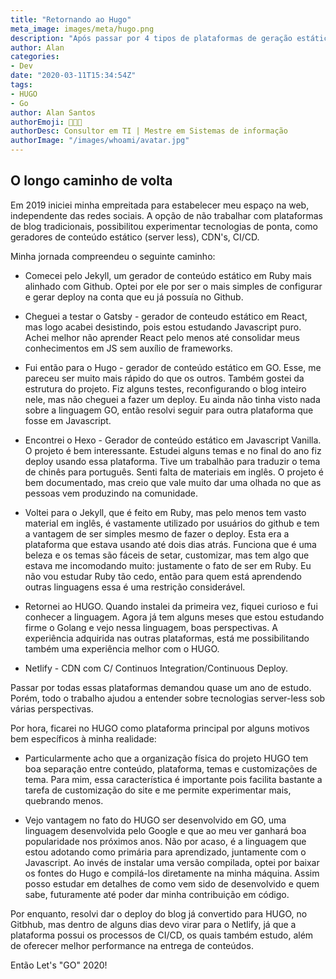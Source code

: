 ```yaml
---
title: "Retornando ao Hugo"
meta_image: images/meta/hugo.png
description: "Após passar por 4 tipos de plataformas de geração estática de conteúdo, voltar ao HUGO parece ser a decisão mais coerente no momento."
author: Alan
categories:
- Dev
date: "2020-03-11T15:34:54Z"
tags:
- HUGO
- Go
author: Alan Santos
authorEmoji: 👨🏻‍💻
authorDesc: Consultor em TI | Mestre em Sistemas de informação
authorImage: "/images/whoami/avatar.jpg"
---
```


## O longo caminho de volta

Em 2019 iniciei minha empreitada para estabelecer meu espaço na web, independente das redes sociais.
A opção de não trabalhar com plataformas de blog tradicionais,  possibilitou experimentar tecnologias de ponta, como geradores de conteúdo estático (server less), CDN's, CI/CD.

Minha jornada compreendeu o seguinte caminho:

* Comecei pelo Jekyll, um gerador de conteúdo estático em Ruby mais alinhado com Github. Optei por ele por ser o mais simples de configurar e gerar deploy na conta que eu já possuía no Github.

* Cheguei a testar o Gatsby - gerador de conteudo estático em React, mas logo acabei desistindo, pois estou estudando Javascript puro. Achei melhor não aprender React pelo menos até consolidar meus conhecimentos em JS sem auxílio de frameworks.

* Fui então para o Hugo - gerador de conteúdo estático em GO. Esse, me pareceu ser muito mais rápido do que os outros. Também gostei da estrutura do projeto. Fiz alguns testes, reconfigurando o blog inteiro nele, mas não cheguei a fazer um deploy. Eu ainda não tinha visto nada sobre a linguagem GO, então resolvi seguir para outra plataforma que fosse em Javascript.

* Encontrei o Hexo - Gerador de conteúdo estático em Javascript Vanilla. O projeto é bem interessante. Estudei alguns temas e no final do ano fiz deploy usando essa plataforma. Tive um trabalhão para traduzir o tema de chinês para português. Senti falta de materiais em inglês. O projeto é bem documentado, mas creio que vale muito dar uma olhada no que as pessoas vem produzindo na comunidade.

* Voltei para o Jekyll, que é feito em Ruby, mas pelo menos tem vasto material em inglês, é vastamente utilizado por usuários do github e tem a vantagem de ser simples mesmo de fazer o deploy. Esta era a plataforma que estava usando até dois dias atrás. Funciona que é uma beleza e os temas são fáceis de setar, customizar, mas tem algo que estava me incomodando muito: justamente o fato de ser em Ruby. Eu não vou estudar Ruby tão cedo, então para quem está aprendendo outras linguagens essa é uma restrição considerável.

* Retornei ao HUGO. Quando instalei da primeira vez, fiquei curioso e fui conhecer a linguagem. Agora já tem alguns meses que estou estudando firme o Golang e vejo nessa linguagem, boas perspectivas. A experiência adquirida nas outras plataformas, está me possibilitando também uma experiência melhor com o HUGO.


* Netlify - CDN com C/ Continuos Integration/Continuous Deploy.

Passar por todas essas plataformas demandou quase um ano de estudo. Porém, todo o trabalho ajudou a entender sobre tecnologias server-less sob várias perspectivas.

Por hora, ficarei no HUGO como plataforma principal por alguns motivos bem específicos à minha realidade:

* Particularmente acho que a organização física do projeto HUGO tem boa separação entre conteúdo, plataforma, temas e customizações de tema. Para mim, essa característica é importante pois facilita bastante a tarefa de customização do site e me permite experimentar mais, quebrando menos.

* Vejo vantagem no fato do HUGO ser desenvolvido em GO, uma linguagem desenvolvida pelo Google e que ao meu ver ganhará boa popularidade nos próximos anos. Não por acaso, é a linguagem que estou adotando como primária para aprendizado, juntamente com o Javascript. Ao invés de instalar uma versão compilada, optei por baixar os fontes do Hugo e compilá-los diretamente na minha máquina. Assim posso estudar em detalhes de como vem sido de desenvolvido e quem sabe, futuramente até poder dar minha contribuição em código.

Por enquanto, resolvi dar o deploy do blog já convertido para HUGO,  no Gitbhub, mas dentro de alguns dias devo virar para o Netlify, já que a plataforma possui os processos de CI/CD, os quais também estudo, além de oferecer melhor performance na entrega de conteúdos.

Então Let's "GO" 2020!
